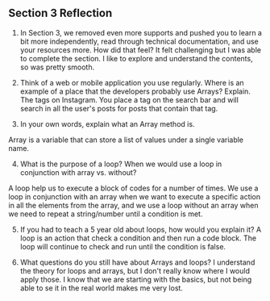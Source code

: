 ## Section 3 Reflection

1. In Section 3, we removed even more supports and pushed you to learn a bit more independently, read through technical documentation, and use your resources more. How did that feel?
It felt challenging but I was able to complete the section. I like to explore and understand the contents, so was pretty smooth.

2. Think of a web or mobile application you use regularly. Where is an example of a place that the developers probably use Arrays? Explain.
The tags on Instagram. You place a tag on the search bar and will search in all the user's posts for posts that contain that tag.

3. In your own words, explain what an Array method is.

Array is a variable that can store a list of values under a single variable name.

4. What is the purpose of a loop? When we would use a loop in conjunction with array vs. without?

A loop help us to execute a block of codes for a number of times. We use a loop in conjunction with an array when we want to execute a specific action in all the elements from the array, and we use a loop without an array when we need to repeat a string/number until a condition is met.

5. If you had to teach a 5 year old about loops, how would you explain it?
A loop is an action that check a condition and then run a code block. The loop will continue to check and run until the condition is false.

6. What questions do you still have about Arrays and loops?
I understand the theory for loops and arrays, but I don't really know where I would apply those. I know that we are starting with the basics, but not being able to se it in the real world makes me very lost.
